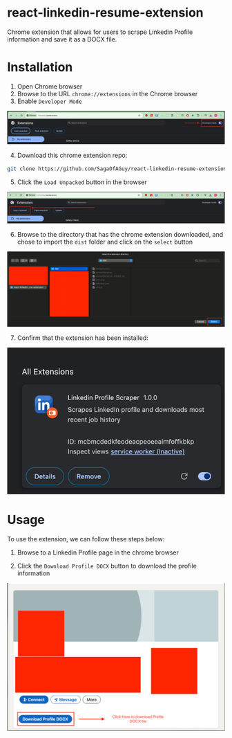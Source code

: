 # react-linkedin-resume-extension
Chrome extension that allows for users to scrape Linkedin Profile information and save it as a DOCX file.

# Installation
1. Open Chrome browser
2. Browse to the URL `chrome://extensions` in the Chrome browser
3. Enable `Developer Mode` 

![alt text](image.png)

4. Download this chrome extension repo: 
```bash
git clone https://github.com/SagaOfAGuy/react-linkedin-resume-extension.git
```

5. Click the `Load Unpacked` button in the browser

![alt text](image-1.png)

6. Browse to the directory that has the chrome extension downloaded, and chose to import the `dist` folder and click on the `select` button

![alt text](image-2.png)

7. Confirm that the extension has been installed:

![alt text](image-3.png)

# Usage
To use the extension, we can follow these steps below: 

1. Browse to a Linkedin Profile page in the chrome browser

2. Click the `Download Profile DOCX` button to download the profile information

![alt text](image-4.png)